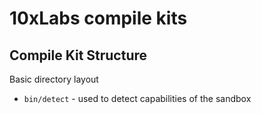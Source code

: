 # 10xLabs compile kits

## Compile Kit Structure

Basic directory layout

* `bin/detect` - used to detect capabilities of the sandbox
